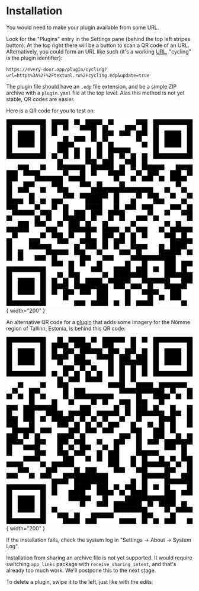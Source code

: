 # Installation

You would need to make your plugin available from some URL.

Look for the "Plugins" entry in the Settings pane (behind the top left stripes button). At the top right there will be a button to scan a QR code of an URL. Alternatively, you could form an URL like such (it's a working [URL](https://every-door.app/plugin/cycling?url=https%3A%2F%2Ftextual.ru%2Fcycling.edp&update=true), "cycling" is the plugin identifier):

    https://every-door.app/plugin/cycling?url=https%3A%2F%2Ftextual.ru%2Fcycling.edp&update=true

The plugin file should have an `.edp` file extension, and be a simple ZIP archive with a `plugin.yaml` file at the top level. Alas this method is not yet stable, QR codes are easier.

Here is a QR code for you to test on:

![](cycling_edp.png){ width="200" }

An alternative QR code for a [plugin](https://every-door.app/plugin/cycling?url=https%3A%2F%2Ftextual.ru%2Fimagery.edp&update=true) that adds some imagery for the Nõmme region of Tallinn, Estonia, is behind this QR code:

![](imagery_edp.png){ width="200" }

If the installation fails, check the system log in "Settings → About → System Log".

Installation from sharing an archive file is not yet supported. It would require switching `app_links` package with `receive_sharing_intent`, and that's already too much work. We'll postpone this to the next stage.

To delete a plugin, swipe it to the left, just like with the edits.
